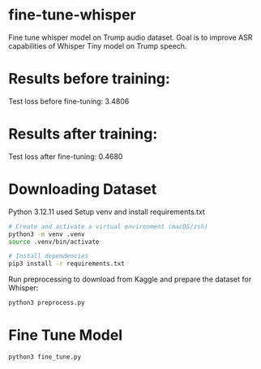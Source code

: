 # fine-tune-whisper
Fine tune whisper model on Trump audio dataset. Goal is to improve ASR capabilities of Whisper Tiny model on Trump speech.

# Results before training:
Test loss before fine-tuning: 3.4806

# Results after training:
Test loss after fine-tuning: 0.4680

# Downloading Dataset
Python 3.12.11 used
Setup venv and install requirements.txt

```bash
# Create and activate a virtual environment (macOS/zsh)
python3 -m venv .venv
source .venv/bin/activate

# Install dependencies
pip3 install -r requirements.txt
```

Run preprocessing to download from Kaggle and prepare the dataset for Whisper:

```bash
python3 preprocess.py
```

# Fine Tune Model
```bash
python3 fine_tune.py
```
